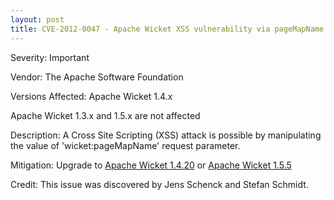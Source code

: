 ```yaml
---
layout: post
title: CVE-2012-0047 - Apache Wicket XSS vulnerability via pageMapName request parameter
---
```


Severity: Important

Vendor:
The Apache Software Foundation

Versions Affected:
Apache Wicket 1.4.x

Apache Wicket 1.3.x and 1.5.x are not affected

Description:
A Cross Site Scripting (XSS) attack is possible by manipulating the
value of 'wicket:pageMapName' request parameter.

Mitigation:
Upgrade to [Apache Wicket 1.4.20](http://wicket.apache.org/2012/03/12/wicket-1.4.20-released.html) or
[Apache Wicket 1.5.5](http://wicket.apache.org/2012/03/12/wicket-1.5.5-released.html)

Credit:
This issue was discovered by Jens Schenck and Stefan Schmidt.
